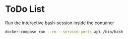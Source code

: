 # ToDo List

Run the interactive bash-session inside the container

```bash
docker-compose run --rm --service-ports api /bin/bash
```
